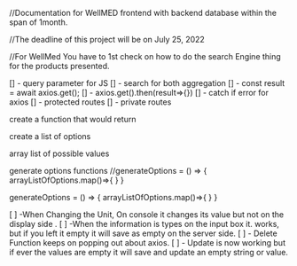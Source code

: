 //Documentation for WellMED frontend with backend database within the span of
1month.

//The deadline of this project will be on July 25, 2022

//For WellMed You have to 1st check on how to do the search Engine thing for the
products presented.

<!-- //Things to CHECK  -->
[] - query parameter for JS 
[] - search for both aggregation
[] - const result = await axios.get(); 
[] - axios.get().then(result=>{}) 
[] - catch if error for axios 
[] - protected routes 
[] - private routes

create a function that would return

create a list of options

array list of possible values

generate options functions //generateOptions = () => {
arrayListOfOptions.map()=>{<options> </options>} }

generateOptions = () => { arrayListOfOptions.map()=>{<options> </options>} }

<!-- //BUGS FOUND.  -->

[ ] -When Changing the Unit, On console it changes its value but not on the
    display side .
[ ] -When the information is types on the input box it. works, but if you left
    it empty it will save as empty on the server side.
[ ] - Delete Function keeps on popping out about axios.
[ ] - Update is now working but if ever the values are empty it will save 
    and update an empty string or value. 